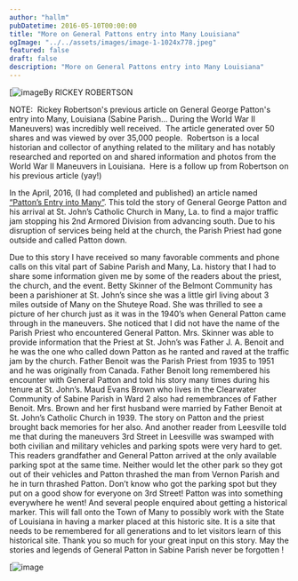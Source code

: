 ```yaml
---
author: "hallm"
pubDatetime: 2016-05-10T00:00:00
title: "More on General Pattons entry into Many Louisiana"
ogImage: "../../assets/images/image-1-1024x778.jpeg"
featured: false
draft: false
description: "More on General Pattons entry into Many Louisiana"
---
```


[](https://allthingssabine.com/wp-content/uploads/2016/05/image.jpeg)[![image](@assets/images/image-1-1024x778.jpeg)​By ​​​​RICKEY ROBERTSON

NOTE:  Rickey Robertson's previous article on General George Patton's entry into Many, Louisiana (Sabine Parish... During the World War II Maneuvers) was incredibly well received.  The article generated over 50 shares and was viewed by over 35,000 people.  Robertson is a local historian and collector of anything related to the military and has notably researched and reported on and shared information and photos from the World War II Maneuvers in Louisiana.  Here is a follow up from Robertson on his previous article (yay!)

​In the April, 2016, (I had completed and published) an article named [“Patton’s Entry into Many”](../2016-04-19-general-pattons-entry-into-many-louisiana/). This told the story of General George Patton and his arrival at St. John’s Catholic Church in Many, La. to find a major traffic jam stopping his 2nd Armored Division from advancing south. Due to his disruption of services being held at the church, the Parish Priest had gone outside and called Patton down.

Due to this story I have received so many favorable comments and phone calls on this vital part of Sabine Parish and Many, La. history that I had to share some information given me by some of the readers about the priest, the church, and the event. ​Betty Skinner of the Belmont Community has been a parishioner at St. John’s since she was a little girl living about 3 miles outside of Many on the Shuteye Road. She was thrilled to see a picture of her church just as it was in the 1940’s when General Patton came through in the maneuvers. She noticed that I did not have the name of the Parish Priest who encountered General Patton. Mrs. Skinner was able to provide information that the Priest at St. John’s was Father J. A. Benoit and he was the one who called down Patton as he ranted and raved at the traffic jam by the church. Father Benoit was the Parish Priest from 1935 to 1951 and he was originally from Canada. Father Benoit long remembered his encounter with General Patton and told his story many times during his tenure at St. John’s. ​Maud Evans Brown who lives in the Clearwater Community of Sabine Parish in Ward 2 also had remembrances of Father Benoit. Mrs. Brown and her first husband were married by Father Benoit at St. John’s Catholic Church in 1939. The story on Patton and the priest brought back memories for her also. ​And another reader from Leesville told me that during the maneuvers 3rd Street in Leesville was swamped with both civilian and military vehicles and parking spots were very hard to get. This readers grandfather and General Patton arrived at the only available parking spot at the same time. Neither would let the other park so they got out of their vehicles and Patton thrashed the man from Vernon Parish and he in turn thrashed Patton. Don’t know who got the parking spot but they put on a good show for everyone on 3rd Street! Patton was into something everywhere he went! ​And several people enquired about getting a historical marker. This will fall onto the Town of Many to possibly work with the State of Louisiana in having a marker placed at this historic site. It is a site that needs to be remembered for all generations and to let visitors learn of this historical site. Thank you so much for your great input on this story. May the stories and legends of General Patton in Sabine Parish never be forgotten !

[![image](@assets/images/image-1024x728.jpeg)
